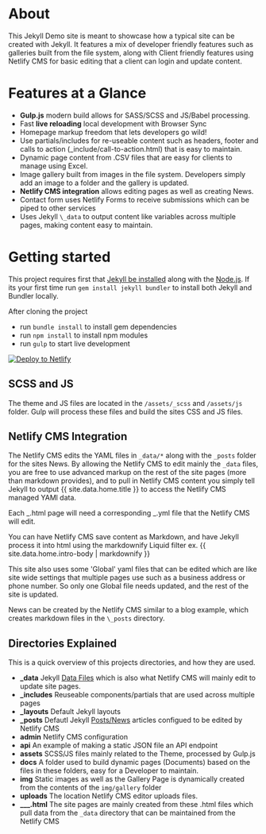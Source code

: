 # About

This Jekyll Demo site is meant to showcase how a typical site can be created with Jekyll. It features a mix of developer friendly features such as galleries built from the file system, along with Client friendly features using Netlify CMS for basic editing that a client can login and update content.

# Features at a Glance

- **Gulp.js** modern build allows for SASS/SCSS and JS/Babel processing.
- Fast **live reloading** local development with Browser Sync
- Homepage markup freedom that lets developers go wild!
- Use partials/includes for re-useable content such as headers, footer and calls to action (\_include/call-to-action.html) that is easy to maintain.
- Dynamic page content from .CSV files that are easy for clients to manage using Excel.
- Image gallery built from images in the file system. Developers simply add an image to a folder and the gallery is updated.
- **Netlify CMS integration** allows editing pages as well as creating News.
- Contact form uses Netlify Forms to receive submissions which can be piped to other services
- Uses Jekyll `\_data` to output content like variables across multiple pages, making content easy to maintain.

# Getting started

This project requires first that [Jekyll be installed](https://jekyllrb.com/docs/installation/) along with the [Node.js](https://nodejs.org/en/download/). If its your first time run `gem install jekyll bundler` to install both Jekyll and Bundler locally.

After cloning the project

- run `bundle install` to install gem dependencies
- run `npm install` to install npm modules
- run `gulp` to start live development
<!-- Markdown snippet -->
[![Deploy to Netlify](https://www.netlify.com/img/deploy/button.svg)](https://app.netlify.com/start/deploy?repository=https://github.com/NickStees/jekyll_starter)

## SCSS and JS

The theme and JS files are located in the `/assets/_scss` and `/assets/js` folder. Gulp will process these files and build the sites CSS and JS files.

## Netlify CMS Integration

The Netlify CMS edits the YAML files in `_data/*` along with the `_posts` folder for the sites News. By allowing the Netlify CMS to edit mainly the `_data` files, you are free to use advanced markup on the rest of the site pages (more than markdown provides), and to pull in Netlify CMS content you simply tell Jekyll to output {{ site.data.home.title }} to access the Netlify CMS managed YAMl data.

Each _.html page will need a corresponding _.yml file that the Netlify CMS will edit.

You can have Netlify CMS save content as Markdown, and have Jekyll process it into html using the markdownify Liquid filter ex. {{ site.data.home.intro-body | markdownify }}

This site also uses some 'Global' yaml files that can be edited which are like site wide settings that multiple pages use such as a business address or phone number. So only one Global file needs updated, and the rest of the site is updated.

News can be created by the Netlify CMS similar to a blog example, which creates markdown files in the `\_posts` directory.

## Directories Explained

This is a quick overview of this projects directories, and how they are used.

- **\_data** Jekyll [Data Files](https://jekyllrb.com/docs/datafiles/) which is also what Netlify CMS will mainly edit to update site pages.
- **\_includes** Reuseable components/partials that are used across multiple pages
- **\_layouts** Default Jekyll layouts
- **\_posts** Defautl Jekyll [Posts/News](https://jekyllrb.com/docs/posts/) articles configued to be edited by Netlify CMS
- **admin** Netlify CMS configuration
- **api** An example of making a static JSON file an API endpoint
- **assets** SCSS/JS files mainly related to the Theme, processed by Gulp.js
- **docs** A folder used to build dynamic pages (Documents) based on the files in these folders, easy for a Developer to maintain.
- **img** Static images as well as the Gallery Page is dynamically created from the contents of the `img/gallery` folder
- **uploads** The location Netlify CMS editor uploads files.
- **\_\_\_.html** The site pages are mainly created from these .html files which pull data from the `_data` directory that can be maintained from the Netlify CMS
